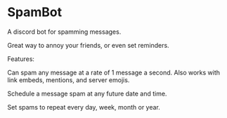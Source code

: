 # SpamBot
A discord bot for spamming messages.

Great way to annoy your friends, or even set reminders.

Features:

Can spam any message at a rate of 1 message a second. Also works with link embeds, mentions, and server emojis.

Schedule a message spam at any future date and time.

Set spams to repeat every day, week, month or year.
